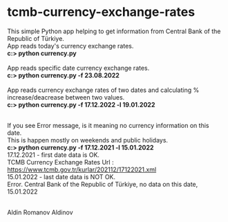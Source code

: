 # tcmb-currency-exchange-rates

This simple Python app helping to get information from Central Bank of the Republic of Türkiye. <br/> 
App reads today's currency exchange rates.  <br/>
 **c:\> python currency.py** <br/><br/>
App reads specific date currency exchange rates. <br/>
 **c:\> python currency.py -f 23.08.2022** <br/><br/> 
App reads currency exchange rates of two dates and calculating % increase/deacrease between two values.<br/>
 **c:\> python currency.py -f 17.12.2022 -l 19.01.2022** <br/></br>

If you see Error message, is it meaning no currency information on this date. <br/>
This is happen mostly on weekends and public holidays. <br/>
 **c:\> python currency.py -f 17.12.2021 -l 15.01.2022** <br/>
17.12.2021 - first date data is OK.  <br/> 
TCMB Currency Exchange Rates Url :  https://www.tcmb.gov.tr/kurlar/202112/17122021.xml  <br/>
15.01.2022 - last date data is NOT OK. <br/>
Error. Central Bank of the Republic of Türkiye, no data on this date, 15.01.2022  <br/><br/>

Aldin Romanov Aldinov <br /> 

